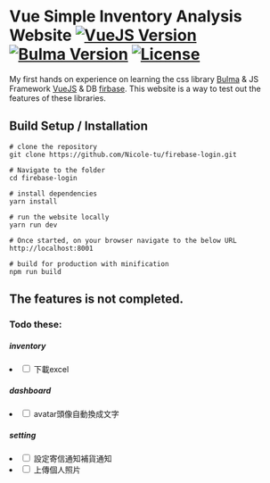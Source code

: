 # Vue Simple Inventory Analysis Website [![VueJS Version](https://img.shields.io/badge/VueJS-v2-green.svg?style=flat-square)](https://vuejs.org/) [![Bulma Version](https://img.shields.io/badge/Bulma-v0.9.0-orange.svg?style=flat-square)](https://bulma.io/) [![License](https://img.shields.io/badge/License-MIT-red.svg?style=flat-square)](https://github.com/faisaltheparttimecoder/bulma-vuejs-demo-website/blob/master/LICENSE)

My first hands on experience on learning the css library [Bulma](https://bulma.io/) & JS Framework [VueJS](https://vuejs.org/) & DB [firbase](https://firebase.google.com/).
This website is a way to test out the features of these libraries.

## Build Setup / Installation

```shell
# clone the repository
git clone https://github.com/Nicole-tu/firebase-login.git

# Navigate to the folder
cd firebase-login

# install dependencies
yarn install

# run the website locally
yarn run dev

# Once started, on your browser navigate to the below URL
http://localhost:8001

# build for production with minification
npm run build

```

## The features is not completed.

### Todo these:
##### inventory
<li><input type="checkbox" /> 下載excel</li>

##### dashboard 
<li><input type="checkbox" /> avatar頭像自動換成文字</li>

##### setting
<li><input type="checkbox" /> 設定寄信通知補貨通知</li>
<li><input type="checkbox" /> 上傳個人照片</li>
